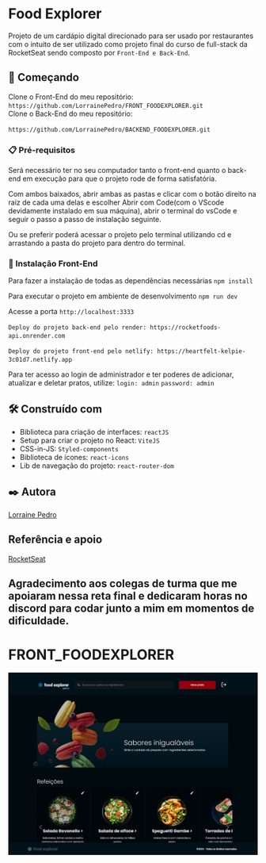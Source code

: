 # Food Explorer

Projeto de um cardápio digital direcionado para ser usado por restaurantes com o intuito de ser utilizado como projeto final do curso de full-stack da RocketSeat sendo composto por `Front-End e Back-End`.

## 🚀 Começando

Clone o Front-End do meu repositório:
`https://github.com/LorrainePedro/FRONT_FOODEXPLORER.git`
<br>
Clone o Back-End do meu repositório:<br>

`https://github.com/LorrainePedro/BACKEND_FOODEXPLORER.git`

### 📋 Pré-requisitos

Será necessário ter no seu computador tanto o front-end quanto o back-end em execução para que o projeto rode de forma satisfatória.

Com ambos baixados, abrir ambas as pastas e clicar com o botão direito na raiz de cada uma delas e escolher
Abrir com Code(com o VScode devidamente instalado em sua máquina), abrir o terminal do vsCode e seguir o passo a passo de instalação seguinte.

Ou se preferir poderá acessar o projeto pelo terminal utilizando cd e arrastando a pasta do projeto para dentro do terminal.

### 🔧 Instalação Front-End

Para fazer a instalação de todas as dependências necessárias
`npm install`

Para executar o projeto em ambiente de desenvolvimento
`npm run dev`

Acesse a porta `http://localhost:3333`

`Deploy do projeto back-end pelo render: https://rocketfoods-api.onrender.com`
<br>

`Deploy do projeto front-end pelo netlify: https://heartfelt-kelpie-3c01d7.netlify.app`

Para ter acesso ao login de administrador e ter poderes de adicionar, atualizar e deletar pratos, utilize:
`login: admin`
`password: admin`

## 🛠️ Construído com

- Biblioteca para criação de interfaces: `reactJS`
- Setup para criar o projeto no React: `ViteJS`
- CSS-in-JS: `Styled-components`
- Biblioteca de ícones: `react-icons`
- Lib de navegação do projeto: `react-router-dom`

## ✒️ Autora

[Lorraine Pedro](https://github.com/linkParaPerfil)

## Referência e apoio

[RocketSeat](https://www.rocketseat.com.br/)

## Agradecimento aos colegas de turma que me apoiaram nessa reta final e dedicaram horas no discord para codar junto a mim em momentos de dificuldade.

# FRONT_FOODEXPLORER

![Food Explorer Logo](./src/assets/1.png)
